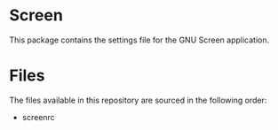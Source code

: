 Screen
======

This package contains the settings file for the GNU Screen application.

Files
=====

The files available in this repository are sourced in the following order:
  * screenrc
